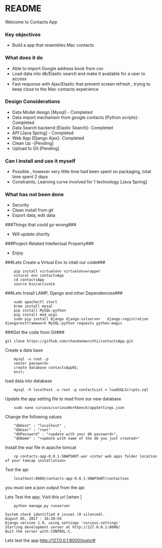 # README #

Welcome to Contacts App

### Key objectives ###

* Build a app that resembles Mac contacts

### What does it do  ###
*  Able to import Google address book from csv
*  Load data into db/Elastic search and make it available for a user to access
*  Fast response with Ajax/Elastic that prevent screen refresh , trying to keep close to the Mac contacts experience

### Design Considerations  ###

*  Data Model design [Mysql] - Completed
*  Data import mechanism from google contacts [Python scripts]- Completed
*  Data Search backend [Elastic Search]- Completed
*  API  [Java Spring] - Completed
*  Web App [Django Ajax]- Completed
*  Clean Up -[Pending]
*  Upload to Git [Pending]

### Can I install and use it myself ###

* Possible , however very little time had been spent on packaging, total time spent 2 days
* Constraints, Learning curve involved for 1 technology [Java Spring]

### What has not been done  ###
* Security
* Clean install from git
* Export data, edit data

###Things that could go wrong###
* Will update shortly

###Project-Related Intellectual Property###
* Enjoy






###Lets Create a Virtual Env to intall our code###
```
    pip install virtualenv virtualenvwrapper
    vitural env contactsApp
    cd contactsApp
    source bin/activate
```

###Lets Install LAMP, Django and other Dependencies###
```
    sudo apachectl start
    brew install mysql
    pip install MySQL-python
    pip install mod_wsgi
    sudo pip install Django django-sslserver   django-registration djangorestframework MySQL-python requests python-magic
```

###Get the code from Git###
```
git clone https://github.com/chandanmaruthi/contactsApp.git
```

Create a data base
```
    mysql -u root -p
    <enter password>
    create database contactsApp01;
    exit;
```

load data into database
```
    mysql -h localhost -u root -p contactList < loadSQLScripts.sql 
```

Update the app setting file to read from our new database

```
    sudo nano curious/curiousWorkbench/appSettings.json
```

Change the following values
```
    "dbHost" : "localhost" ,
    "dbUser" : "root"    ,
    "dbPassword" : "<update with your db password>",
    "dbName" : "<update with name of the db you just created>"
```    


Install the war file in apache tomcat
```
    cp contacts-app-0.0.1-SNAPSHOT.war <inter web apps folder location  of your tomcap installation>

```
Test the api
```
    localhost:8080/contacts-app-0.0.1-SNAPSHOT/contactses
```
you must see a json output from the api

Lets Test the app, Visit this url [when ]

```
    python manage.py runserver  
```

```
System check identified 4 issues (0 silenced).
August 05, 2017 - 16:20:54
Django version 1.9, using settings 'curious.settings'
Starting development server at http://127.0.0.1:8000/
Quit the server with CONTROL-C.
```

Lets test the app
    http://127.0.0.1:8000/login/#
